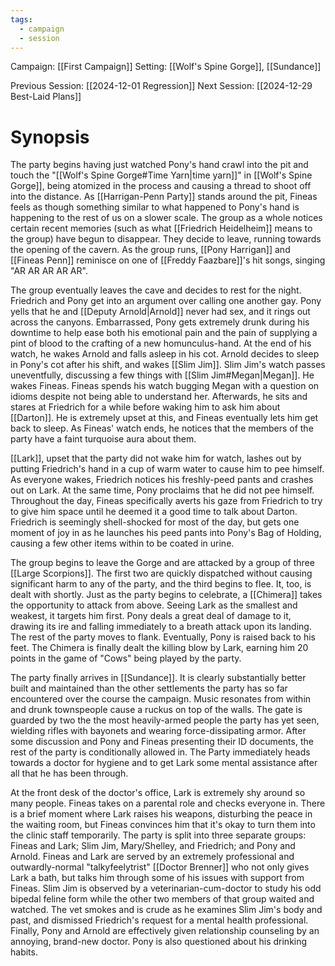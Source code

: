 ```yaml
---
tags:
  - campaign
  - session
---
```


Campaign: [[First Campaign]]
Setting: [[Wolf's Spine Gorge]], [[Sundance]]

Previous Session: [[2024-12-01 Regression]]
Next Session: [[2024-12-29 Best-Laid Plans]]

# Synopsis

The party begins having just watched Pony's hand crawl into the pit and touch the "[[Wolf's Spine Gorge#Time Yarn|time yarn]]" in [[Wolf's Spine Gorge]], being atomized in the process and causing a thread to shoot off into the distance. As [[Harrigan-Penn Party]] stands around the pit, Fineas feels as though something similar to what happened to Pony's hand is happening to the rest of us on a slower scale. The group as a whole notices certain recent memories (such as what [[Friedrich Heidelheim]] means to the group) have begun to disappear. They decide to leave, running towards the opening of the cavern. As the group runs, [[Pony Harrigan]] and [[Fineas Penn]] reminisce on one of [[Freddy Faazbare]]'s hit songs, singing "AR AR AR AR AR".

The group eventually leaves the cave and decides to rest for the night. Friedrich and Pony get into an argument over calling one another gay. Pony yells that he and [[Deputy Arnold|Arnold]] never had sex, and it rings out across the canyons. Embarrassed, Pony gets extremely drunk during his downtime to help ease both his emotional pain and the pain of supplying a pint of blood to the crafting of a new homunculus-hand. At the end of his watch, he wakes Arnold and falls asleep in his cot. Arnold decides to sleep in Pony's cot after his shift, and wakes [[Slim Jim]]. Slim Jim's watch passes uneventfully, discussing a few things with [[Slim Jim#Megan|Megan]]. He wakes Fineas. Fineas spends his watch bugging Megan with a question on idioms despite not being able to understand her. Afterwards, he sits and stares at Friedrich for a while before waking him to ask him about [[Darton]]. He is extremely upset at this, and Fineas eventually lets him get back to sleep. As Fineas' watch ends, he notices that the members of the party have a faint turquoise aura about them.

[[Lark]], upset that the party did not wake him for watch, lashes out by putting Friedrich's hand in a cup of warm water to cause him to pee himself. As everyone wakes, Friedrich notices his freshly-peed pants and crashes out on Lark. At the same time, Pony proclaims that he did not pee himself. Throughout the day, Fineas specifically averts his gaze from Friedrich to try to give him space until he deemed it a good time to talk about Darton. Friedrich is seemingly shell-shocked for most of the day, but gets one moment of joy in as he launches his peed pants into Pony's Bag of Holding, causing a few other items within to be coated in urine.

The group begins to leave the Gorge and are attacked by a group of three [[Large Scorpions]]. The first two are quickly dispatched without causing significant harm to any of the party, and the third begins to flee. It, too, is dealt with shortly. Just as the party begins to celebrate, a [[Chimera]] takes the opportunity to attack from above. Seeing Lark as the smallest and weakest, it targets him first. Pony deals a great deal of damage to it, drawing its ire and falling immediately to a breath attack upon its landing. The rest of the party moves to flank. Eventually, Pony is raised back to his feet. The Chimera is finally dealt the killing blow by Lark, earning him 20 points in the game of "Cows" being played by the party.

The party finally arrives in [[Sundance]]. It is clearly substantially better built and maintained than the other settlements  the party has so far encountered over the course the campaign. Music resonates from within and drunk townspeople cause a ruckus on top of the walls. The gate is guarded by two the the most heavily-armed people the party has yet seen, wielding rifles with bayonets and wearing force-dissipating armor. After some discussion and Pony and Fineas presenting their ID documents, the rest of the party is conditionally allowed in. The Party immediately heads towards a doctor for hygiene and to get Lark some mental assistance after all that he has been through.

At the front desk of the doctor's office, Lark is extremely shy around so many people. Fineas takes on a parental role and checks everyone in. There is a brief moment where Lark raises his weapons, disturbing the peace in the waiting room, but Fineas convinces him that it's okay to turn them into the clinic staff temporarily. The party is split into three separate groups: Fineas and Lark; Slim Jim, Mary/Shelley, and Friedrich; and Pony and Arnold. Fineas and Lark are served by an extremely professional and outwardly-normal "talkyfeelytrist" [[Doctor Brenner]] who not only gives Lark a bath, but talks him through some of his issues with support from Fineas. Slim Jim is observed by a veterinarian-cum-doctor to study his odd bipedal feline form while the other two members of that group waited and watched. The vet smokes and is crude as he examines Slim Jim's body and past, and dismissed Friedrich's request for a mental health professional. Finally, Pony and Arnold are effectively given relationship counseling by an annoying, brand-new doctor. Pony is also questioned about his drinking habits.